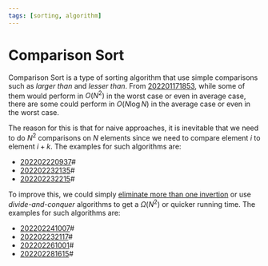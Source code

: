 ```yaml
---
tags: [sorting, algorithm]
---
```


# Comparison Sort

Comparison Sort is a type of sorting algorithm that use simple comparisons such
as *larger than* and *lesser than*. From [202201171853](202201171853.md), while some of them
would perform in $O(N^2)$ in the worst case or even in average case, there are
some could perform in $O(N \log N)$ in the average case or even in the worst
case.

The reason for this is that for naive approaches, it is inevitable that we need
to do $N^2$ comparisons on $N$ elements since we need to compare element $i$ to
element $i + k$. The examples for such algorithms are:

- [202202220937](202202220937.md)#
- [202202232135](202202232135.md)#
- [202202232215](202202232215.md)#

To improve this, we could simply [eliminate more than one invertion](202202221025.md)
or use *divide-and-conquer* algorithms to get a $\Omega(N^2)$ or
quicker running time. The examples for such algorithms are:

- [202202241007](202202241007.md)#
- [202202232117](202202232117.md)#
- [202202261001](202202261001.md)#
- [202202281615](202202281615.md)#

